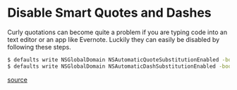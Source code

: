# Disable Smart Quotes and Dashes

Curly quotations can become quite a problem if you are typing code into an text editor or an app like Evernote. Luckily they can easily be disabled by following these steps.

```bash
$ defaults write NSGlobalDomain NSAutomaticQuoteSubstitutionEnabled -bool false
$ defaults write NSGlobalDomain NSAutomaticDashSubstitutionEnabled -bool false
```

[source](https://github.com/mathiasbynens/dotfiles/blob/master/.osx#L120)
